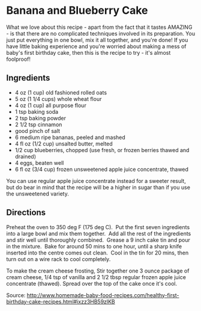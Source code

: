 # Banana and Blueberry Cake

What we love about this recipe - apart from the fact that it tastes AMAZING - is that there are no complicated techniques involved in its preparation. You just put everything in one bowl, mix it all together, and you're done! If you have little baking experience and you're worried about making a mess of baby's first birthday cake, then this is the recipe to try - it's almost foolproof!

## Ingredients
* 4 oz (1 cup) old fashioned rolled oats
* 5 oz (1 1/4 cups) whole wheat flour
* 4 oz (1 cup) all purpose flour
* 1 tsp baking soda
* 2 tsp baking powder
* 2 1/2 tsp cinnamon
* good pinch of salt
* 6 medium ripe bananas, peeled and mashed
* 4 fl oz (1/2 cup) unsalted butter, melted
* 1/2 cup blueberries, chopped (use fresh, or frozen berries thawed and drained)
* 4 eggs, beaten well
* 6 fl oz (3/4 cup) frozen unsweetened apple juice concentrate, thawed

You can use regular apple juice concentrate instead for a sweeter result, but do bear in mind that the recipe will be a higher in sugar than if you use the unsweetened variety. 

## Directions

Preheat the oven to 350 deg F (175 deg C).  Put the first seven ingredients into a large bowl and mix them together.  Add all the rest of the ingredients and stir well until thoroughly combined.  Grease a 9 inch cake tin and pour in the mixture.  Bake for around 50 mins to one hour, until a sharp knife inserted into the centre comes out clean.  Cool in the tin for 20 mins, then turn out on a wire rack to cool completely.

To make the cream cheese frosting,
Stir together one 3 ounce package of cream cheese, 1/4 tsp of vanilla and 2 1/2 tbsp regular frozen apple juice concentrate (thawed). Spread over the top of the cake once it's cool.

Source: http://www.homemade-baby-food-recipes.com/healthy-first-birthday-cake-recipes.html#ixzz3HB59zlKB
